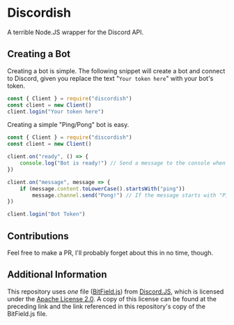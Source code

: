 # Discordish

A terrible Node.JS wrapper for the Discord API.

## Creating a Bot
Creating a bot is simple. The following snippet will create a bot and connect to Discord, given you replace the text "`Your token here`" with your bot's token.
```js
const { Client } = require("discordish")
const client = new Client()
client.login("Your token here")
```
Creating a simple "Ping/Pong" bot is easy.

```js
const { Client } = require("discordish")
const client = new Client()

client.on("ready", () => {
    console.log("Bot is ready!") // Send a message to the console when the bot connects
})

client.on("message", message => {
    if (message.content.toLowerCase().startsWith("ping"))
        message.channel.send("Pong!") // If the message starts with "Ping" capitalized any way, send a message saying "Pong!"
})

client.login("Bot Token")
```


## Contributions

Feel free to make a PR, I'll probably forget about this in no time, though.



## Additional Information

This repository uses *one* file ([BitField.js](https://github.com/discordjs/discord.js/blob/main/src/util/BitField.js)) from [Discord.JS](https://discord.js.org/), which is licensed under the [Apache License 2.0](https://raw.githubusercontent.com/discordjs/discord.js/main/LICENSE). A copy of this license can be found at the preceding link and the link referenced in this repository's copy of the BitField.js file.